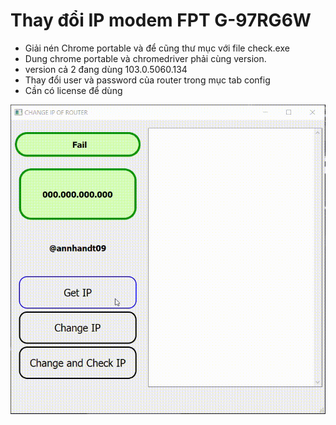 # Thay đổi IP modem FPT G-97RG6W

- Giải nén Chrome portable và để cũng thư mục với file check.exe
- Dung chrome portable và chromedriver phải cùng version.
- version cả 2 đang dùng 103.0.5060.134
- Thay đổi user và password của router trong mục tab config
- Cần có license để dùng

![](video.gif)
